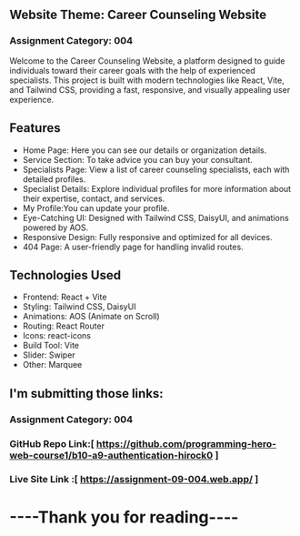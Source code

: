 ## Website Theme: Career Counseling Website
### Assignment Category: 004

Welcome to the Career Counseling Website, a platform designed to guide individuals toward their career goals with the help of experienced specialists. This project is built with modern technologies like React, Vite, and Tailwind CSS, providing a fast, responsive, and visually appealing user experience.

## Features
- Home Page: Here you can see our details or organization details.
- Service Section: To take advice you can buy your consultant.
- Specialists Page: View a list of career counseling specialists, each with detailed profiles.
- Specialist Details: Explore individual profiles for more information about their expertise, contact, and services.
- My Profile:You can update your profile.
- Eye-Catching UI: Designed with Tailwind CSS, DaisyUI, and animations powered by AOS.
- Responsive Design: Fully responsive and optimized for all devices.
- 404 Page: A user-friendly page for handling invalid routes.

## Technologies Used
- Frontend: React + Vite
- Styling: Tailwind CSS, DaisyUI
- Animations: AOS (Animate on Scroll)
- Routing: React Router
- Icons: react-icons
- Build Tool: Vite
- Slider: Swiper
- Other: Marquee

## I'm submitting those links:
### Assignment Category: 004
### GitHub Repo Link:[ https://github.com/programming-hero-web-course1/b10-a9-authentication-hirock0 ]

### Live Site Link :[ https://assignment-09-004.web.app/ ]

# ----Thank you for reading----